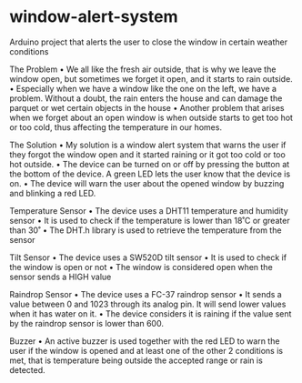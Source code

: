 # window-alert-system
Arduino project that alerts the user to close the window in certain weather conditions

The Problem
•	We all like the fresh air outside, that is why we leave the window open, but sometimes we forget it open, and it starts to rain outside.
•	Especially when we have a window like the one on the left, we have a problem. Without a doubt, the rain enters the house and can damage the parquet or wet certain objects in the house
•	Another problem that arises when we forget about an open window is when outside starts to get too hot or too cold, thus affecting the temperature in our homes.

The Solution
•	My solution is a window alert system that warns the user if they forgot the window open and it started raining or it got too cold or too hot outside.
•	The device can be turned on or off by pressing the button at the bottom of the device. A green LED lets the user know that the device is on.
•	The device will warn the user about the opened window by buzzing and blinking a red LED.

Temperature Sensor
•	The device uses a DHT11 temperature and humidity sensor
•	It is used to check if the temperature is lower than 18˚C or greater than 30˚
•	The DHT.h library is used to retrieve the temperature from the sensor

Tilt Sensor
•	The device uses a SW520D tilt sensor
•	It is used to check if the window is open or not
•	The window is considered open when the sensor sends a HIGH value

Raindrop Sensor
•	The device uses a FC-37 raindrop sensor
•	It sends a value between 0 and 1023 through its analog pin. It will send lower values when it has water on it.
•	The device considers it is raining if the value sent by the raindrop sensor is lower than 600.

Buzzer
•	An active buzzer is used together with the red LED to warn the user if the window is opened and at least one of the other 2 conditions is met, that is temperature being outside the accepted range or rain is detected.
